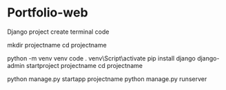 ﻿# Portfolio-web
Django project create terminal code


mkdir projectname
cd projectname

python -m venv venv
code .
venv\Script\activate
pip install django
django-admin startproject projectname
cd projectname

python manage.py startapp projectname
python manage.py runserver
